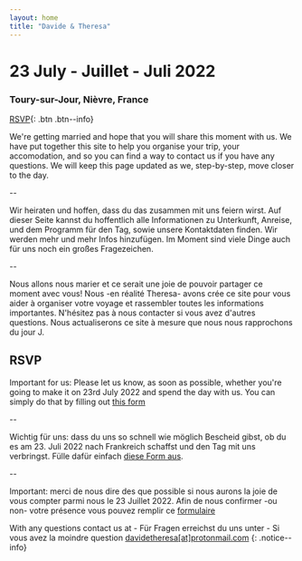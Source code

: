 ```yaml
---
layout: home
title: "Davide & Theresa"
---
```

# 23 July - Juillet - Juli 2022
### Toury-sur-Jour, Nièvre, France

[RSVP](rsvp.md){: .btn .btn--info}

We're getting married and hope that you will share this moment with us.
We have put together this site to help you organise your trip, your accomodation, and so you can find a way to contact us if you have any questions.
We will keep this page updated as we, step-by-step, move closer to the day. 

--

Wir heiraten und hoffen, dass du das zusammen mit uns feiern wirst.
Auf dieser Seite kannst du hoffentlich alle Informationen zu Unterkunft, Anreise, und dem Programm für den Tag, sowie unsere Kontaktdaten finden.
Wir werden mehr und mehr Infos hinzufügen. Im Moment sind viele Dinge auch für uns noch ein großes Fragezeichen.

--

Nous allons nous marier et ce serait une joie de pouvoir partager ce moment avec vous!
Nous -en réalité Theresa- avons crée ce site pour vous aider à organiser votre voyage et rassembler toutes les informations importantes. N'hésitez pas à nous contacter si vous avez d'autres questions.
Nous actualiserons ce site à mesure que nous nous rapprochons du jour J.

## RSVP

Important for us: Please let us know, as soon as possible, whether you're going to make it on 23rd July 2022 and spend the day with us. You can simply do that by filling out [this form](rsvp.md)

--

Wichtig für uns: dass du uns so schnell wie möglich Bescheid gibst, ob du es am 23. Juli 2022 nach Frankreich schaffst und den Tag mit uns verbringst. Fülle dafür einfach [diese Form aus](rsvp.md).

--

Important: merci de nous dire des que possible si nous aurons la joie de vous compter parmi nous le 23 Juillet 2022. Afin de nous confirmer -ou non- votre présence vous pouvez remplir ce [formulaire](rsvp.md)

With any questions contact us at - Für Fragen erreichst du uns unter - Si vous avez la moindre question
[davidetheresa[at]protonmail.com](mailto:davidetheresa@protonmail.com)
{: .notice--info}

